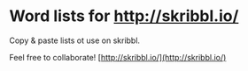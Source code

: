 # Word lists for http://skribbl.io/

Copy & paste lists ot use on skribbl.

Feel free to collaborate!
[http://skribbl.io/](http://skribbl.io/)
